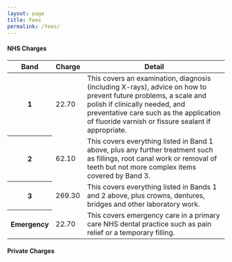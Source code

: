 ```yaml
---
layout: page
title: Fees
permalink: /fees/
---
```

<h4>NHS Charges</h4>
<table class="table">
  <thead>
    <tr>
      <th scope="col">Band</th>
      <th scope="col">Charge</th>
      <th scope="col">Detail</th>
    </tr>
  </thead>
  <tbody>
    <tr>
      <th scope="row">1</th>
      <td>22.70</td>
      <td>This covers an examination, diagnosis (including X-rays), advice on how to prevent future problems, a scale and polish if clinically needed, and preventative care such as the application of fluoride varnish or fissure sealant if appropriate.</td>
    </tr>
    <tr>
      <th scope="row">2</th>
      <td>62.10</td>
      <td>This covers everything listed in Band 1 above, plus any further treatment such as fillings, root canal work or removal of teeth but not more complex items covered by Band 3.</td>
    </tr>
    <tr>
      <th scope="row">3</th>
      <td>269.30</td>
      <td>This covers everything listed in Bands 1 and 2 above, plus crowns, dentures, bridges and other laboratory work.</td>
    </tr>
    <tr>
      <th scope="row">Emergency</th>
      <td>22.70</td>
      <td>This covers emergency care in a primary care NHS dental practice such as pain relief or a temporary filling.</td>
    </tr>
  </tbody>
</table>

<h4>Private Charges</h4>
